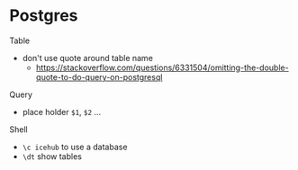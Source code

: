 # Postgres

Table

- don't use quote around table name
  - https://stackoverflow.com/questions/6331504/omitting-the-double-quote-to-do-query-on-postgresql
  
Query

- place holder `$1`, `$2` ...

Shell

- `\c icehub` to use a database
- `\dt` show tables